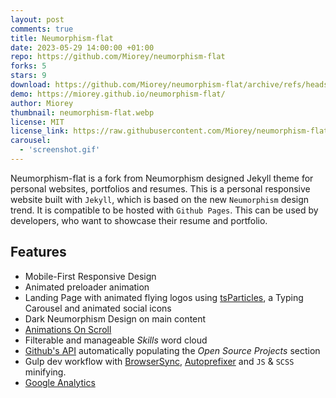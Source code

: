 ```yaml
---
layout: post
comments: true
title: Neumorphism-flat
date: 2023-05-29 14:00:00 +01:00
repo: https://github.com/Miorey/neumorphism-flat
forks: 5
stars: 9
download: https://github.com/Miorey/neumorphism-flat/archive/refs/heads/master.zip
demo: https://miorey.github.io/neumorphism-flat/
author: Miorey
thumbnail: neumorphism-flat.webp
license: MIT
license_link: https://raw.githubusercontent.com/Miorey/neumorphism-flat/master/LICENSE
carousel:
  - 'screenshot.gif'
---
```


Neumorphism-flat is a fork from Neumorphism designed Jekyll theme for personal websites, portfolios and resumes.
This is a personal responsive website built with `Jekyll`, which is based on the new `Neumorphism` design trend. It is compatible to be hosted with `Github Pages`. This can be used by developers, who want to showcase their resume and portfolio.

## Features

* Mobile-First Responsive Design
* Animated preloader animation
* Landing Page with animated flying logos using [tsParticles](https://particles.js.org/), a Typing Carousel and animated social icons
* Dark Neumorphism Design on main content
* [Animations On Scroll](https://michalsnik.github.io/aos/)
* Filterable and manageable *Skills* word cloud
* [Github's API](https://developer.github.com/v3/) automatically populating the *Open Source Projects* section
* Gulp dev workflow with [BrowserSync](https://browsersync.io/), [Autoprefixer](https://autoprefixer.github.io/) and `JS` & `SCSS` minifying.
* [Google Analytics](https://analytics.google.com/)
  